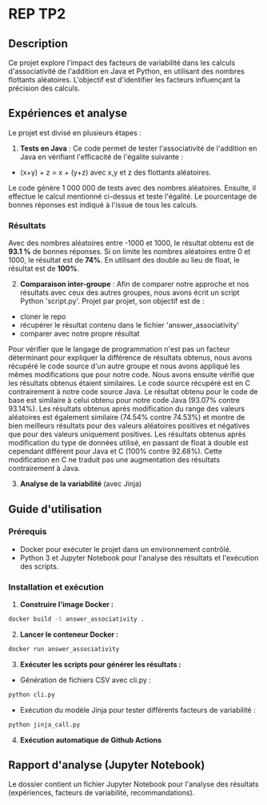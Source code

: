 # REP TP2

## Description

Ce projet explore l'impact des facteurs de variabilité dans les calculs d'associativité de l'addition en Java et Python, en utilisant des nombres flottants aléatoires. L'objectif est d'identifier les facteurs influençant la précision des calculs.

## Expériences et analyse

Le projet est divisé en plusieurs étapes :

1. **Tests en Java** : Ce code permet de tester l'associativité de l'addition en Java en vérifiant l'efficacité de l'égalite suivante :

- (x+y) + z = x + (y+z) avec x,y et z des flottants aléatoires.

Le code génère 1 000 000 de tests avec des nombres aléatoires. Ensuite, il effectue le calcul mentionné ci-dessus et teste l'égalité. Le pourcentage de bonnes réponses est indiqué à l'issue de tous les calculs.

### Résultats

Avec des nombres aléatoires entre -1000 et 1000, le résultat obtenu est de **93.1 %** de bonnes réponses.
Si on limite les nombres aléatoires entre 0 et 1000, le résultat est de **74%**.
En utilisant des double au lieu de float, le résultat est de **100%**.

2. **Comparaison inter-groupe** : Afin de comparer notre approche et nos résultats avec ceux des autres groupes, nous avons écrit un script Python 'script.py'. Projet par projet, son objectif est de :

- cloner le repo
- récupérer le résultat contenu dans le fichier 'answer_associativity'
- comparer avec notre propre résultat

Pour vérifier que le langage de programmation n'est pas un facteur déterminant pour expliquer la différence de résultats obtenus, nous avons récupéré le code source d'un autre groupe et nous avons appliqué les mêmes modifications que pour notre code. Nous avons ensuite vérifié que les résultats obtenus étaient similaires. Le code source récupéré est en C contrairement à notre code source Java. Le résultat obtenu pour le code de base est similaire à celui obtenu pour notre code Java (93.07% contre 93.14%). Les résultats obtenus après modification du range des valeurs aléatoires est également similaire (74.54% contre 74.53%) et montre de bien meilleurs résultats pour des valeurs aléatoires positives et négatives que pour des valeurs uniquement positives. Les résultats obtenus après modification du type de données utilisé, en passant de float à double est cependant différent pour Java et C (100% contre 92.68%). Cette modification en C ne traduit pas une augmentation des résultats contrairement à Java.

3. **Analyse de la variabilité** (avec Jinja)

## Guide d'utilisation

### Prérequis

- Docker pour exécuter le projet dans un environnement contrôlé.
- Python 3 et Jupyter Notebook pour l'analyse des résultats et l'exécution des scripts.

### Installation et exécution

1. **Construire l'image Docker :**

```bash
docker build -t answer_associativity .
```

2. **Lancer le conteneur Docker :**

```bash
docker run answer_associativity
```

3. **Exécuter les scripts pour générer les résultats :**

- Génération de fichiers CSV avec cli.py :

```bash
python cli.py
```

- Exécution du modèle Jinja pour tester différents facteurs de variabilité :

```bash
python jinja_call.py
```

4. **Exécution automatique de Github Actions**

## Rapport d'analyse (Jupyter Notebook)

Le dossier contient un fichier Jupyter Notebook pour l'analyse des résultats (expériences, facteurs de variabilité, recommandations).
